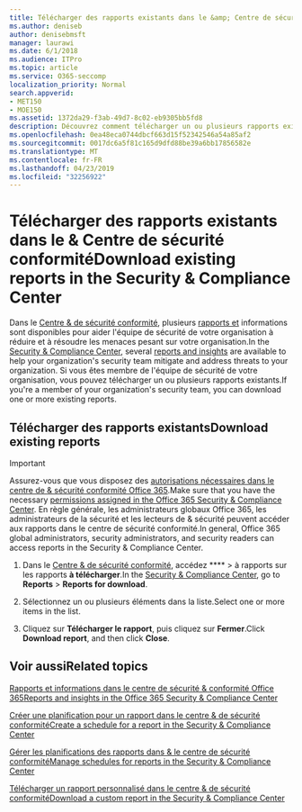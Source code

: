 ```yaml
---
title: Télécharger des rapports existants dans le &amp; Centre de sécurité conformité
ms.author: deniseb
author: denisebmsft
manager: laurawi
ms.date: 6/1/2018
ms.audience: ITPro
ms.topic: article
ms.service: O365-seccomp
localization_priority: Normal
search.appverid:
- MET150
- MOE150
ms.assetid: 1372da29-f3ab-49d7-8c02-eb9305bb5fd8
description: Découvrez comment télécharger un ou plusieurs rapports existants dans le centre de &amp; sécurité conformité.
ms.openlocfilehash: 0ea48eca0744dbcf663d15f52342546a54a85af2
ms.sourcegitcommit: 0017dc6a5f81c165d9dfd88be39a6bb17856582e
ms.translationtype: MT
ms.contentlocale: fr-FR
ms.lasthandoff: 04/23/2019
ms.locfileid: "32256922"
---
```

# <a name="download-existing-reports-in-the-security-amp-compliance-center"></a><span data-ttu-id="9f32e-103">Télécharger des rapports existants dans le &amp; Centre de sécurité conformité</span><span class="sxs-lookup"><span data-stu-id="9f32e-103">Download existing reports in the Security &amp; Compliance Center</span></span>

<span data-ttu-id="9f32e-104">Dans le [Centre &amp; de sécurité conformité](https://protection.office.com), plusieurs [rapports et](reports-and-insights-in-security-and-compliance.md) informations sont disponibles pour aider l'équipe de sécurité de votre organisation à réduire et à résoudre les menaces pesant sur votre organisation.</span><span class="sxs-lookup"><span data-stu-id="9f32e-104">In the [Security &amp; Compliance Center](https://protection.office.com), several [reports and insights](reports-and-insights-in-security-and-compliance.md) are available to help your organization's security team mitigate and address threats to your organization.</span></span> <span data-ttu-id="9f32e-105">Si vous êtes membre de l'équipe de sécurité de votre organisation, vous pouvez télécharger un ou plusieurs rapports existants.</span><span class="sxs-lookup"><span data-stu-id="9f32e-105">If you're a member of your organization's security team, you can download one or more existing reports.</span></span> 
  
## <a name="download-existing-reports"></a><span data-ttu-id="9f32e-106">Télécharger des rapports existants</span><span class="sxs-lookup"><span data-stu-id="9f32e-106">Download existing reports</span></span>

> [!IMPORTANT]
> <span data-ttu-id="9f32e-107">Assurez-vous que vous disposez des [autorisations nécessaires dans le centre de &amp; sécurité conformité Office 365](permissions-in-the-security-and-compliance-center.md).</span><span class="sxs-lookup"><span data-stu-id="9f32e-107">Make sure that you have the necessary [permissions assigned in the Office 365 Security &amp; Compliance Center](permissions-in-the-security-and-compliance-center.md).</span></span> <span data-ttu-id="9f32e-108">En règle générale, les administrateurs globaux Office 365, les administrateurs de la sécurité et les lecteurs de &amp; sécurité peuvent accéder aux rapports dans le centre de sécurité conformité.</span><span class="sxs-lookup"><span data-stu-id="9f32e-108">In general, Office 365 global administrators, security administrators, and security readers can access reports in the Security &amp; Compliance Center.</span></span> 
  
1. <span data-ttu-id="9f32e-109">Dans le [Centre &amp; de sécurité conformité](https://protection.office.com), accédez \*\*\*\* \> à rapports sur les rapports **à télécharger**.</span><span class="sxs-lookup"><span data-stu-id="9f32e-109">In the [Security &amp; Compliance Center](https://protection.office.com), go to **Reports** \> **Reports for download**.</span></span>
    
2. <span data-ttu-id="9f32e-110">Sélectionnez un ou plusieurs éléments dans la liste.</span><span class="sxs-lookup"><span data-stu-id="9f32e-110">Select one or more items in the list.</span></span>
    
3. <span data-ttu-id="9f32e-111">Cliquez sur **Télécharger le rapport**, puis cliquez sur **Fermer**.</span><span class="sxs-lookup"><span data-stu-id="9f32e-111">Click **Download report**, and then click **Close**.</span></span>
    
## <a name="related-topics"></a><span data-ttu-id="9f32e-112">Voir aussi</span><span class="sxs-lookup"><span data-stu-id="9f32e-112">Related topics</span></span>

[<span data-ttu-id="9f32e-113">Rapports et informations dans le centre de sécurité &amp; conformité Office 365</span><span class="sxs-lookup"><span data-stu-id="9f32e-113">Reports and insights in the Office 365 Security &amp; Compliance Center</span></span>](reports-and-insights-in-security-and-compliance.md)
  
[<span data-ttu-id="9f32e-114">Créer une planification pour un rapport dans le centre &amp; de sécurité conformité</span><span class="sxs-lookup"><span data-stu-id="9f32e-114">Create a schedule for a report in the Security &amp; Compliance Center</span></span>](create-a-schedule-for-a-report.md)
  
[<span data-ttu-id="9f32e-115">Gérer les planifications des rapports dans &amp; le centre de sécurité conformité</span><span class="sxs-lookup"><span data-stu-id="9f32e-115">Manage schedules for reports in the Security &amp; Compliance Center</span></span>](manage-schedules-for-multiple-reports.md)
  
[<span data-ttu-id="9f32e-116">Télécharger un rapport personnalisé dans le centre &amp; de sécurité conformité</span><span class="sxs-lookup"><span data-stu-id="9f32e-116">Download a custom report in the Security &amp; Compliance Center</span></span>](set-up-and-download-a-custom-report.md)
  

